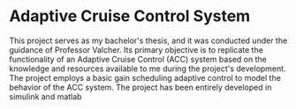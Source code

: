# Adaptive Cruise Control System
This project serves as my bachelor's thesis, and it was conducted under the guidance of Professor Valcher. Its primary objective is to replicate the functionality of an Adaptive Cruise Control (ACC) system based on the knowledge and resources available to me during the project's development.
The project employs a basic gain scheduling adaptive control to model the behavior of the ACC system.
The project has been entirely developed in simulink and matlab
